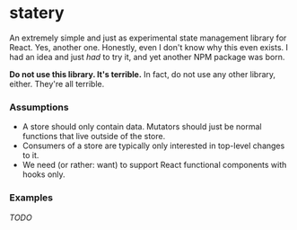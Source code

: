 # statery

An extremely simple and just as experimental state management library for React. Yes, another one. Honestly, even I don't know why this even exists. I had an idea and just _had_ to try it, and yet another NPM package was born.

**Do not use this library. It's terrible.** In fact, do not use any other library, either. They're all terrible.

### Assumptions

- A store should only contain data. Mutators should just be normal functions that live outside of the store.
- Consumers of a store are typically only interested in top-level changes to it.
- We need (or rather: want) to support React functional components with hooks only.

### Examples

_TODO_
